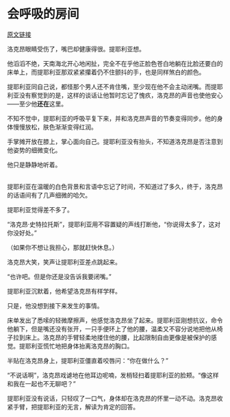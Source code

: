 # 会呼吸的房间

[原文链接](https://starcrossedsins.livejournal.com/33173.html)

洛克昂眼睛受伤了，嘴巴却健康得很。提耶利亚想。

他滔滔不绝，天南海北开心地闲扯，完全不在乎他正脸色苍白地躺在比脸还要白的床单上，而提耶利亚那双紧紧攥着仍不住颤抖的手，也是同样煞白的颜色。

提耶利亚同自己说，都怪那个男人还不肯住嘴，至少现在他不会主动闭嘴。而提耶利亚没有察觉到的是，这样的谈话让他暂时忘记了愧疚，洛克昂的声音也使他安心——至少他**还在**这里。

不知不觉中，提耶利亚的呼吸平复下来，并和洛克昂声音的节奏变得同步。他的身体慢慢放松，肤色渐渐变得红润。

手掌摊开放在膝上，掌心面向自己。提耶利亚没有抬头，不知道洛克昂是否注意到他姿势的细微变化。

他只是静静地听着。


\
提耶利亚在温暖的白色背景和言语中忘记了时间，不知道过了多久，终于，洛克昂的话语间有了几声细微的哈欠。

提耶利亚觉得差不多了。

“洛克昂·史特拉托斯”，提耶利亚用不容置疑的声线打断他，“你说得太多了，这对你没好处。”

（如果你不想让我担心，那就赶快休息。）

洛克昂大笑，笑声让提耶利亚差点跳起来。

“也许吧。但是你还是没告诉我要闭嘴。”

提耶利亚沉默着，他希望洛克昂有样学样。

只是，他没想到接下来发生的事情。

床单发出了悉嗦的轻微摩擦声，他感觉洛克昂坐了起来。提耶利亚刚想抗议，命令他躺下，但是嘴还没有张开，一只手便环上了他的腰，温柔又不容分说地把他从椅子拉到床上。洛克昂的手臂轻柔地搂住他的腰，比起限制自由更像是被保护的感觉。提耶利亚慌忙地把身体抬离洛克昂的胸口。

半贴在洛克昂身上，提耶利亚僵直着咬唇问：“你在做什么？”

“不说话啊”，洛克昂戏谑地在他耳边呢喃，发梢轻扫着提耶利亚的脸颊。“像这样和我在一起也不无聊吧？”

提耶利亚没有说话，只轻叹了一口气，身体却在洛克昂的怀里一动不动。洛克昂收紧手臂，把提耶利亚的无言，解读为肯定的回答。